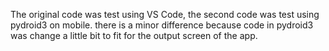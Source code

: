The original code was test using VS Code, the second code was test using pydroid3 on mobile. there is a minor difference because code in pydroid3 was change a little bit to fit for the output screen of the app.
